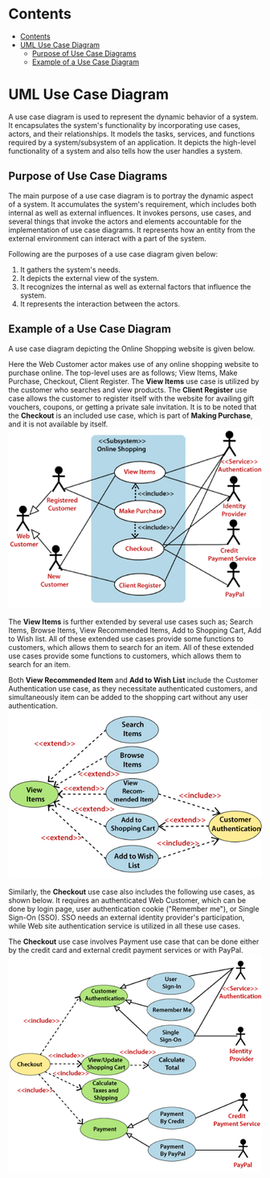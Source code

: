# Contents

-   [Contents](#contents)
-   [UML Use Case Diagram](#uml-use-case-diagram)
    -   [Purpose of Use Case Diagrams](#purpose-of-use-case-diagrams)
    -   [Example of a Use Case Diagram](#example-of-a-use-case-diagram)

# UML Use Case Diagram

A use case diagram is used to represent the dynamic behavior of a system. It encapsulates the system's functionality by incorporating use cases, actors, and their relationships. It models the tasks, services, and functions required by a system/subsystem of an application. It depicts the high-level functionality of a system and also tells how the user handles a system.

## Purpose of Use Case Diagrams

The main purpose of a use case diagram is to portray the dynamic aspect of a system. It accumulates the system's requirement, which includes both internal as well as external influences. It invokes persons, use cases, and several things that invoke the actors and elements accountable for the implementation of use case diagrams. It represents how an entity from the external environment can interact with a part of the system.

Following are the purposes of a use case diagram given below:

1. It gathers the system's needs.
2. It depicts the external view of the system.
3. It recognizes the internal as well as external factors that influence the system.
4. It represents the interaction between the actors.

## Example of a Use Case Diagram

A use case diagram depicting the Online Shopping website is given below.

Here the Web Customer actor makes use of any online shopping website to purchase online. The top-level uses are as follows; View Items, Make Purchase, Checkout, Client Register. The **View Items** use case is utilized by the customer who searches and view products. The **Client Register** use case allows the customer to register itself with the website for availing gift vouchers, coupons, or getting a private sale invitation. It is to be noted that the **Checkout** is an included use case, which is part of **Making Purchase**, and it is not available by itself.
<br>
![online_shopping_usecase_diagram](assets/online_shopping_usecase_diagram.png)
<br>

The **View Items** is further extended by several use cases such as; Search Items, Browse Items, View Recommended Items, Add to Shopping Cart, Add to Wish list. All of these extended use cases provide some functions to customers, which allows them to search for an item. All of these extended use cases provide some functions to customers, which allows them to search for an item.

Both **View Recommended Item** and **Add to Wish List** include the Customer Authentication use case, as they necessitate authenticated customers, and simultaneously item can be added to the shopping cart without any user authentication.<br>
![shopping_usecase](assets/shopping_usecase.png)

Similarly, the **Checkout** use case also includes the following use cases, as shown below. It requires an authenticated Web Customer, which can be done by login page, user authentication cookie ("Remember me"), or Single Sign-On (SSO). SSO needs an external identity provider's participation, while Web site authentication service is utilized in all these use cases.

The **Checkout** use case involves Payment use case that can be done either by the credit card and external credit payment services or with PayPal.
![checkout](assets/checkout.png)

